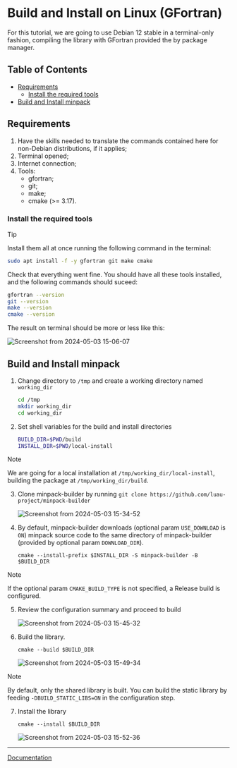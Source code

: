 # Build and Install on Linux (GFortran)

For this tutorial, we are going to use Debian 12 stable in a terminal-only fashion, compiling the library with GFortran provided the by package manager.

## Table of Contents

* [Requirements](#requirements)
    * [Install the required tools](#install-the-required-tools)
* [Build and Install minpack](#build-and-install-minpack)

## Requirements

1. Have the skills needed to translate the commands contained here for non-Debian distributions, if it applies;
2. Terminal opened;
3. Internet connection;
4. Tools:
   * gfortran;
   * git;
   * make;
   * cmake (>= 3.17).

### Install the required tools

> [!TIP]
> 
> Install them all at once running the following command in the terminal:
> ```bash
> sudo apt install -f -y gfortran git make cmake
> ```

Check that everything went fine. You should have all these tools installed, and the following commands should suceed:

```bash
gfortran --version
git --version
make --version
cmake --version
```

The result on terminal should be more or less like this:

![Screenshot from 2024-05-03 15-06-07](https://github.com/luau-project/minpack-builder/assets/18295115/701c8d97-a2d6-4f6b-a464-0dc8c6ae2328)

## Build and Install minpack

1. Change directory to ```/tmp``` and create a working directory named ```working_dir```
    ```bash
    cd /tmp
    mkdir working_dir
    cd working_dir
    ```
2. Set shell variables for the build and install directories
    ```bash
    BUILD_DIR=$PWD/build
    INSTALL_DIR=$PWD/local-install
    ```
> [!NOTE]
> 
> We are going for a local installation at ```/tmp/working_dir/local-install```, building the package at ```/tmp/working_dir/build```.

3. Clone minpack-builder by running ```git clone https://github.com/luau-project/minpack-builder```

    ![Screenshot from 2024-05-03 15-34-52](https://github.com/luau-project/minpack-builder/assets/18295115/0a24bfac-b4df-48cb-932b-8ff1cfe01bfe)

4. By default, minpack-builder downloads (optional param ```USE_DOWNLOAD``` is ```ON```) minpack source code to the same directory of minpack-builder (provided by optional param ```DOWNLOAD_DIR```).

    ```
    cmake --install-prefix $INSTALL_DIR -S minpack-builder -B $BUILD_DIR
    ```

> [!NOTE]
> 
> If the optional param ```CMAKE_BUILD_TYPE``` is not specified, a Release build is configured.

5. Review the configuration summary and proceed to build

    ![Screenshot from 2024-05-03 15-45-32](https://github.com/luau-project/minpack-builder/assets/18295115/f8d4054b-0c04-483b-8245-32b116c58acd)

6. Build the library. 

    ```
    cmake --build $BUILD_DIR
    ```

    ![Screenshot from 2024-05-03 15-49-34](https://github.com/luau-project/minpack-builder/assets/18295115/1ba94573-5582-4d76-9f65-435a1963d8f6)

> [!NOTE]
> 
> By default, only the shared library is built. You can build the static library by feeding ```-DBUILD_STATIC_LIBS=ON``` in the configuration step.

7. Install the library

    ```
    cmake --install $BUILD_DIR
    ```

    ![Screenshot from 2024-05-03 15-52-36](https://github.com/luau-project/minpack-builder/assets/18295115/84130dec-f122-4594-a8d1-25100bbaff49)

---
[Documentation](README.md)